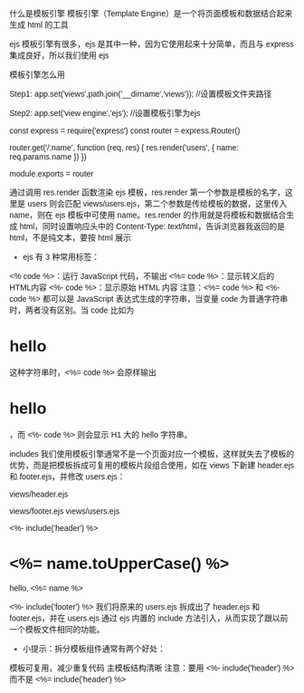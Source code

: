 

什么是模板引擎
模板引擎（Template Engine）是一个将页面模板和数据结合起来生成 html 的工具

ejs
模板引擎有很多，ejs 是其中一种，因为它使用起来十分简单，而且与 express 集成良好，所以我们使用 ejs


模板引擎怎么用

Step1:
app.set('views',path.join('__dirname','views'));  //设置模板文件夹路径

Step2:
app.set('view engine','ejs'); //设置模板引擎为ejs


const express = require('express')
const router = express.Router()

router.get('/:name', function (req, res) {
  res.render('users', {
    name: req.params.name
  })
})

module.exports = router

通过调用 res.render 函数渲染 ejs 模板，res.render 第一个参数是模板的名字，这里是 users 则会匹配 views/users.ejs，第二个参数是传给模板的数据，这里传入 name，则在 ejs 模板中可使用 name。res.render 的作用就是将模板和数据结合生成 html，同时设置响应头中的 Content-Type: text/html，告诉浏览器我返回的是 html，不是纯文本，要按 html 展示

* ejs 有 3 种常用标签：

<% code %>：运行 JavaScript 代码，不输出
<%= code %>：显示转义后的 HTML内容
<%- code %>：显示原始 HTML 内容
注意：<%= code %> 和 <%- code %> 都可以是 JavaScript 表达式生成的字符串，当变量 code 为普通字符串时，两者没有区别。当 code 比如为 <h1>hello</h1> 这种字符串时，<%= code %> 会原样输出 <h1>hello</h1>，而 <%- code %> 则会显示 H1 大的 hello 字符串。


includes
我们使用模板引擎通常不是一个页面对应一个模板，这样就失去了模板的优势，而是把模板拆成可复用的模板片段组合使用，如在 views 下新建 header.ejs 和 footer.ejs，并修改 users.ejs：

views/header.ejs

<!DOCTYPE html>
<html>
  <head>
    <style type="text/css">
      body {padding: 50px;font: 14px "Lucida Grande", Helvetica, Arial, sans-serif;}
    </style>
  </head>
  <body>
views/footer.ejs

  </body>
</html>
views/users.ejs

<%- include('header') %>
  <h1><%= name.toUpperCase() %></h1>
  <p>hello, <%= name %></p>
<%- include('footer') %>
我们将原来的 users.ejs 拆成出了 header.ejs 和 footer.ejs，并在 users.ejs 通过 ejs 内置的 include 方法引入，从而实现了跟以前一个模板文件相同的功能。

* 小提示：拆分模板组件通常有两个好处：

模板可复用，减少重复代码
主模板结构清晰
注意：要用 <%- include('header') %> 而不是 <%= include('header') %>